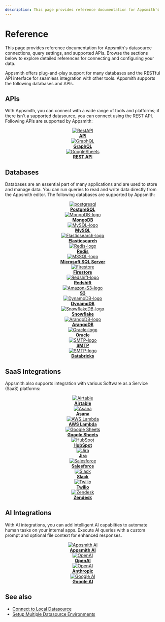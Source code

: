 ```yaml
---
description: This page provides reference documentation for Appsmith's datasource connections, query settings, and supported APIs, enabling developers to easily integrate and configure data sources within their applications.
---
```


# Reference

This page provides reference documentation for Appsmith's datasource connections, query settings, and supported APIs. Browse the sections below to explore detailed references for connecting and configuring your data.

Appsmith offers plug-and-play support for many databases and the RESTful API interface for seamless integration with other tools. Appsmith supports the following databases and APIs.



## APIs
With Appsmith, you can connect with a wide range of tools and platforms; if there isn't a supported datasource, you can connect using the REST API. Following APIs are supported by Appsmith:



<div className="containerGrid">
    <div className="columnGrid column-one" align="center">
        <div className="containerCol">
            <a href="/connect-data/reference/authenticated-api">
            <img className="containerImage" src="/img/api-logo_.png" alt="RestAPI"/>
            </a> 
        </div> 
        <b><a href="/connect-data/reference/authenticated-api">API</a></b>
    </div>
  
   <div className="columnGrid column-three" align="center">
        <div className="containerCol">
            <a href="/connect-data/reference/graphql">
            <img className="containerImage" src="/img/graphqllogo.png" alt="GraphQL"/>
            </a>   
        </div> 
            <b><a href="/connect-data/reference/graphql">GraphQL</a></b>
   </div>

 <div className="columnGrid column-three" align="center">
        <div className="containerCol">
            <a href="/connect-data/reference/rest-api">
            <img className="containerImage" src="/img/api-logo_.png" alt="GoogleSheets"/>
            </a>   
        </div> 
            <b><a href="/connect-data/reference/rest-api">REST API</a></b>
   </div>
   
</div>






## Databases
Databases are an essential part of many applications and are used to store and manage data. You can run queries to read and write data directly from the Appsmith editor. The following databases are supported by Appsmith:

<div className="containerGrid">
    <div className="columnGrid column-one" align="center">
        <div className="containerCol">
            <a href="/connect-data/reference/querying-postgres">
            <img className="containerImage" src="/img/postgresql.svg" alt="postgresql"/>
            </a> 
        </div> 
        <b><a href="/connect-data/reference/querying-postgres">PostgreSQL</a></b>
    </div>
   <div className="columnGrid column-two" align="center">
        <div className="containerCol">
            <a href="/connect-data/reference/querying-mongodb">
            <img className="containerImage" src="/img/mongodb.svg" alt="MongoDB-logo"/>
            </a>     
        </div> 
         <b><a href="/connect-data/reference/querying-mongodb">MongoDB</a></b>
    </div>
   <div className="columnGrid column-three" align="center">
        <div className="containerCol">
            <a href="/connect-data/reference/querying-mysql">
            <img className="containerImage" src="/img/mysql.svg" alt="MySQL-logo"/>
            </a>   
        </div> 
            <b><a href="/connect-data/reference/querying-mysql">MySQL</a></b>
   </div>
  <div className="columnGrid column-three" align="center">
        <div className="containerCol">
            <a href="/connect-data/reference/querying-elasticsearch">
            <img className="containerImage" src="/img/elastic.svg" alt="Elasticsearch-logo"/>
            </a>   
        </div> 
            <b><a href="/connect-data/reference/querying-elasticsearch">Elasticsearch</a></b>
   </div>

</div>

<div className="containerGrid">
    <div className="columnGrid column-one" align="center">
        <div className="containerCol">
            <a href="/connect-data/reference/querying-redis">
            <img className="containerImage" src="/img/redis.svg" alt="Redis-logo"/>
            </a> 
        </div> 
        <b><a href="/connect-data/reference/querying-redis">Redis</a></b>
    </div>
   <div className="columnGrid column-two" align="center">
        <div className="containerCol">
            <a href="/connect-data/reference/querying-mssql">
            <img className="containerImage" src="/img/mssql.svg" alt="MSSQL-logo"/>
            </a>     
        </div> 
         <b><a href="/connect-data/reference/querying-mssql">Microsoft SQL Server</a></b>
    </div>
   <div className="columnGrid column-three" align="center">
        <div className="containerCol">
            <a href="/connect-data/reference/querying-firestore">
            <img className="containerImage" src="/img/firestore.svg" alt="Firestore"/>
            </a>   
        </div> 
            <b><a href="/connect-data/reference/querying-firestore">Firestore</a></b>
   </div>
  <div className="columnGrid column-three" align="center">
        <div className="containerCol">
            <a href="/connect-data/reference/querying-redshift">
            <img className="containerImage" src="/img/aws-redshift.svg" alt="Redshift-logo"/>
            </a>   
        </div> 
            <b><a href="/connect-data/reference/querying-redshift">Redshift</a></b>
   </div>
  
</div>

<div className="containerGrid">

 <div className="columnGrid column-three" align="center">
        <div className="containerCol">
            <a href="/connect-data/reference/querying-amazon-s3">
            <img className="containerImage" src="/img/aws-s3.svg" alt="Amazon-S3-logo"/>
            </a>   
        </div> 
            <b><a href="/connect-data/reference/querying-amazon-s3">S3</a></b>
   </div>
   
 <div className="columnGrid column-three" align="center">
        <div className="containerCol">
            <a href="/connect-data/reference/querying-dynamodb">
            <img className="containerImage" src="/img/aws-dynamodb.svg" alt="DynamoDB-logo"/>
            </a>   
        </div> 
            <b><a href="/connect-data/reference/querying-dynamodb">DynamoDB</a></b>
   </div>

 <div className="columnGrid column-one" align="center">
        <div className="containerCol">
            <a href="/connect-data/reference/querying-snowflake-db">
            <img className="containerImage" src="/img/snowflake.svg" alt="SnowflakeDB-logo"/>
            </a> 
        </div> 
        <b><a href="/connect-data/reference/querying-snowflake-db">Snowflake</a></b>
    </div>
   <div className="columnGrid column-two" align="center">
        <div className="containerCol">
            <a href="/connect-data/reference/querying-arango-db">
            <img className="containerImage" src="/img/arangodb_.png" alt="ArangoDB-logo"/>
            </a>     
        </div> 
         <b><a href="/connect-data/reference/querying-arango-db">ArangoDB</a></b>
    </div>
 

</div>

<div className="containerGrid">
    <div className="columnGrid column-three" align="center">
        <div className="containerCol">
            <a href="/connect-data/reference/querying-oracle">
            <img className="containerImage" src="/img/oracle-logo.svg" alt="Oracle-logo"/>
            </a>   
        </div> 
            <b><a href="/connect-data/reference/querying-oracle">Oracle</a></b>
   </div>
 <div className="columnGrid column-three" align="center">
        <div className="containerCol">
            <a href="/connect-data/reference/using-smtp">
            <img className="containerImage" src="/img/smtp-icon_1.png" alt="SMTP-logo"/>
            </a>   
        </div> 
            <b><a href="/connect-data/reference/using-smtp">SMTP</a></b>
</div>
   <div className="columnGrid column-three" align="center">
        <div className="containerCol">
            <a href="/connect-data/reference/databricks">
            <img className="containerImage" src="/img/logo-databricks-img.png" alt="SMTP-logo"/>
            </a>   
        </div> 
            <b><a href="/connect-data/reference/databricks">Databricks</a></b>
</div>

</div>


## SaaS Integrations

Appsmith also supports integration with various Software as a Service (SaaS) platforms:

<div className="containerGrid">

  <div className="columnGrid column-one" align="center">
    <div className="containerCol">
      <a href="/connect-data/reference/airtable">
        <img className="containerImage" src="/img/Airtable-logo.png" alt="Airtable"/>
      </a>
    </div>
    <b><a href="/connect-data/reference/airtable">Airtable</a></b>
  </div>

  <div className="columnGrid column-two" align="center">
    <div className="containerCol">
      <a href="/connect-data/reference/asana">
        <img className="containerImage" src="/img/generic-integration-icon.svg" alt="Asana"/>
      </a>
    </div>
    <b><a href="/connect-data/reference/asana">Asana</a></b>
  </div>

  <div className="columnGrid column-three" align="center">
    <div className="containerCol">
      <a href="/connect-data/reference/aws-lambda">
        <img className="containerImage" src="/img/aws-logo02.svg" alt="AWS Lambda"/>
      </a>
    </div>
    <b><a href="/connect-data/reference/aws-lambda">AWS Lambda</a></b>
  </div>

</div>

<div className="containerGrid">

  <div className="columnGrid column-one" align="center">
    <div className="containerCol">
      <a href="/connect-data/reference/querying-google-sheets">
        <img className="containerImage" src="/img/gsheets_.png" alt="Google Sheets"/>
      </a>
    </div>
    <b><a href="/connect-data/reference/querying-google-sheets">Google Sheets</a></b>
  </div>

  <div className="columnGrid column-two" align="center">
    <div className="containerCol">
      <a href="/connect-data/reference/hubspot">
        <img className="containerImage" src="/img/hubspot_.png" alt="HubSpot"/>
      </a>
    </div>
    <b><a href="/connect-data/reference/hubspot">HubSpot</a></b>
  </div>

  <div className="columnGrid column-three" align="center">
    <div className="containerCol">
      <a href="/connect-data/reference/jira">
        <img className="containerImage" src="/img/generic-integration-icon.svg" alt="Jira"/>
      </a>
    </div>
    <b><a href="/connect-data/reference/jira">Jira</a></b>
  </div>

</div>

<div className="containerGrid">

  <div className="columnGrid column-one" align="center">
    <div className="containerCol">
      <a href="/connect-data/reference/salesforce">
        <img className="containerImage" src="/img/generic-integration-icon.svg" alt="Salesforce"/>
      </a>
    </div>
    <b><a href="/connect-data/reference/salesforce">Salesforce</a></b>
  </div>

  <div className="columnGrid column-two" align="center">
    <div className="containerCol">
      <a href="/connect-data/reference/slack">
        <img className="containerImage" src="/img/generic-integration-icon.svg" alt="Slack"/>
      </a>
    </div>
    <b><a href="/connect-data/reference/slack">Slack</a></b>
  </div>

  <div className="columnGrid column-three" align="center">
    <div className="containerCol">
      <a href="/connect-data/reference/twilio">
        <img className="containerImage" src="/img/twilio_.png" alt="Twilio"/>
      </a>
    </div>
    <b><a href="/connect-data/reference/twilio">Twilio</a></b>
  </div>

</div>

<div className="containerGrid">

  <div className="columnGrid column-one" align="center">
    <div className="containerCol">
      <a href="/connect-data/reference/zendesk">
        <img className="containerImage" src="/img/generic-integration-icon.svg" alt="Zendesk"/>
      </a>
    </div>
    <b><a href="/connect-data/reference/zendesk">Zendesk</a></b>
  </div>

</div>


## AI Integrations
With AI integrations, you can add intelligent AI capabilties to automate human tasks on your internal apps. Execute AI queries with a custom prompt and optional file context for enhanced responses.

<div className="containerGrid">
    <div className="columnGrid column-one" align="center">
        <div className="containerCol">
            <a href="/connect-data/reference/appsmith-ai">
            <img className="containerImage" src="/img/appsmith-ai-logo.svg" alt="Appsmith AI"/>
            </a> 
        </div> 
        <b><a href="/connect-data/reference/appsmith-ai">Appsmith AI</a></b>
    </div>
   <div className="columnGrid column-two" align="center">
        <div className="containerCol">
            <a href="/connect-data/reference/open-ai">
            <img className="containerImage" src="/img/open-ai.svg" alt="OpenAI"/>
            </a> 
        </div> 
        <b><a href="/connect-data/reference/open-ai">OpenAI</a></b>
    </div>
   <div className="columnGrid column-three" align="center">
         <div className="containerCol">
            <a href="/connect-data/reference/anthropic">
            <img className="containerImage" src="/img/anthropic4.svg" alt="OpenAI"/>
            </a> 
        </div> 
        <b><a href="/connect-data/reference/anthropic">Anthropic</a></b>
   </div>
  <div className="columnGrid column-three" align="center">
       <div className="containerCol">
            <a href="/connect-data/reference/google-ai">
            <img className="containerImage" src="/img/google-ai.svg" alt="Google AI"/>
            </a> 
        </div> 
        <b><a href="/connect-data/reference/google-ai">Google AI</a></b>
   </div>

</div>


## See also
- [Connect to Local Datasource](/connect-data/how-to-guides/how-to-work-with-local-apis-on-appsmith)
- [Setup Multiple Datasource Environments](/connect-data/how-to-guides/setup-datasource-environments)
